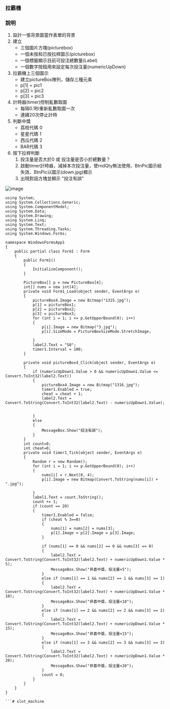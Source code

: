 ### 拉霸機
### **說明**
1. 設計一張背景圖當作表單的背景
2. 建立
    * 三個圖片方塊(picturebox)
    * 一個未按和已按拉稈圖示(picturebox)
    * 一個標籤顯示目前可投注總數量(Label)
    * 一個數字按鈕用來設定每次投注量(numericUpDown)
3. 拉霸機上三個圖示
    * 建立pictureBox陣列，儲存三種元素
    * p[1] = pic1
    * p[2] = pic2
    * p[3] = pic3
4. 計時器(timer)控制亂數取圖
    * 每隔0.1秒重新亂數取圖一次
    * 連續20次停止計時
5. 判斷中獎
    * 荔枝代碼 0
    * 星星代碼 1
    * 西瓜代碼 2
    * BAR代碼 3
6. 按下拉稈判斷
    1. 投注量是否大於0 或 投注量是否小於總數量？
    1. 啟動timer計時器，減掉本次投注量，使rndQty無法使用、BtnPic圖示紐失效、BtnPic以圖示(down.jpg)顯示
    1. 出現對話方塊並顯示 "投注有誤"

![image](https://hackmd.io/_uploads/H1qZNz0lye.png)

```chsarp=
using System;
using System.Collections.Generic;
using System.ComponentModel;
using System.Data;
using System.Drawing;
using System.Linq;
using System.Text;
using System.Threading.Tasks;
using System.Windows.Forms;

namespace WindowsFormsApp1
{
    public partial class Form1 : Form
    {
        public Form1()
        {
            InitializeComponent();
        }

        PictureBox[] p = new PictureBox[4];
        int[] nums = new int[4];
        private void Form1_Load(object sender, EventArgs e)
        {
            pictureBox4.Image = new Bitmap("1315.jpg");
            p[1] = pictureBox1;
            p[2] = pictureBox2;
            p[3] = pictureBox3;
            for (int i = 1; i <= p.GetUpperBound(0); i++)
            {
                p[i].Image = new Bitmap("3.jpg");
                p[i].SizeMode = PictureBoxSizeMode.StretchImage;

            }
            label2.Text = "50";
            timer1.Interval = 100;
        }

        private void pictureBox4_Click(object sender, EventArgs e)
        {
            if (numericUpDown1.Value > 0 && numericUpDown1.Value <= Convert.ToInt32(label2.Text))
            {
                pictureBox4.Image = new Bitmap("1316.jpg");
                timer1.Enabled = true;
                cheat = cheat + 1;
                label2.Text = Convert.ToString(Convert.ToInt32(label2.Text) - numericUpDown1.Value);


            }
            else
            {
                MessageBox.Show("投注有誤");
            }
        }
        int count=0;
        int cheat=0;
        private void timer1_Tick(object sender, EventArgs e)
        {
            Random r = new Random();
            for (int i = 1; i <= p.GetUpperBound(0); i++)
            {
                nums[i] = r.Next(0, 4);
                p[i].Image = new Bitmap(Convert.ToString(nums[i]) + ".jpg");

            }
            label1.Text = count.ToString();
            count += 1;
            if (count == 20)
            {
                timer1.Enabled = false;
                if (cheat % 3==0)
                {
                    nums[1] = nums[2] = nums[3];
                    p[1].Image = p[2].Image = p[3].Image;
                }
                
                if (nums[1] == 0 && nums[2] == 0 && nums[3] == 0)
                {
                    label2.Text = Convert.ToString(Convert.ToInt32(label2.Text) + numericUpDown1.Value * 5);
                    MessageBox.Show("恭喜中獎，投注量×5");
                }
                else if (nums[1] == 1 && nums[2] == 1 && nums[3] == 1)
                {
                    label2.Text = Convert.ToString(Convert.ToInt32(label2.Text) + numericUpDown1.Value * 10);
                    MessageBox.Show("恭喜中獎，投注量×10");
                }
                else if (nums[1] == 2 && nums[2] == 2 && nums[3] == 2)
                {
                    label2.Text = Convert.ToString(Convert.ToInt32(label2.Text) + numericUpDown1.Value * 15);
                    MessageBox.Show("恭喜中獎，投注量×15");
                }
                else if (nums[1] == 3 && nums[2] == 3 && nums[3] == 3)
                {
                    label2.Text = Convert.ToString(Convert.ToInt32(label2.Text) + numericUpDown1.Value * 20);
                    MessageBox.Show("恭喜中獎，投注量×20");
                }
                count = 0;
            }
        }
    }
}

```# slot_machine
